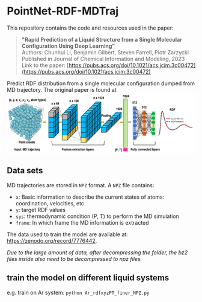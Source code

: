 # PointNet-RDF-MDTraj
This repository contains the code and resources used in the paper:
> **"Rapid Prediction of a Liquid Structure from a Single Molecular Configuration Using Deep Learning"**  
> Authors: Chunhui Li, Benjamin Gilbert, Steven Farrell, Piotr Zarzycki 
> Published in Journal of Chemical Information and Modeling, 2023 
> Link to the paper: [https://pubs.acs.org/doi/10.1021/acs.jcim.3c00472](https://pubs.acs.org/doi/10.1021/acs.jcim.3c00472)

Predict RDF distribution from a single molecular configuration dumped from MD trajectory. The original paper is found at 
![RDF Prediction Example](figures/PointNet_MD_schematic.png)

## Data sets 
MD trajectories are stored in `NPZ` format. A `NPZ` file contains: 
- `x`: Basic information to describe the current states of atoms: coordination, velocities, etc  
- `y`: target RDF values
- `sys`: thermodynamic condition (P, T) to perform the MD simulation
- `frame`: In which frame the MD information is extracted

The data used to train the model are available at: https://zenodo.org/record/7776442. 

*Due to the large amount of data, after decompressing the folder, the bz2 files inside also need to be decompressed to npz files.*

## train the model on different liquid systems  
e.g. train on Ar system: `python Ar_rdfxyzPT_finer_NPZ.py`

